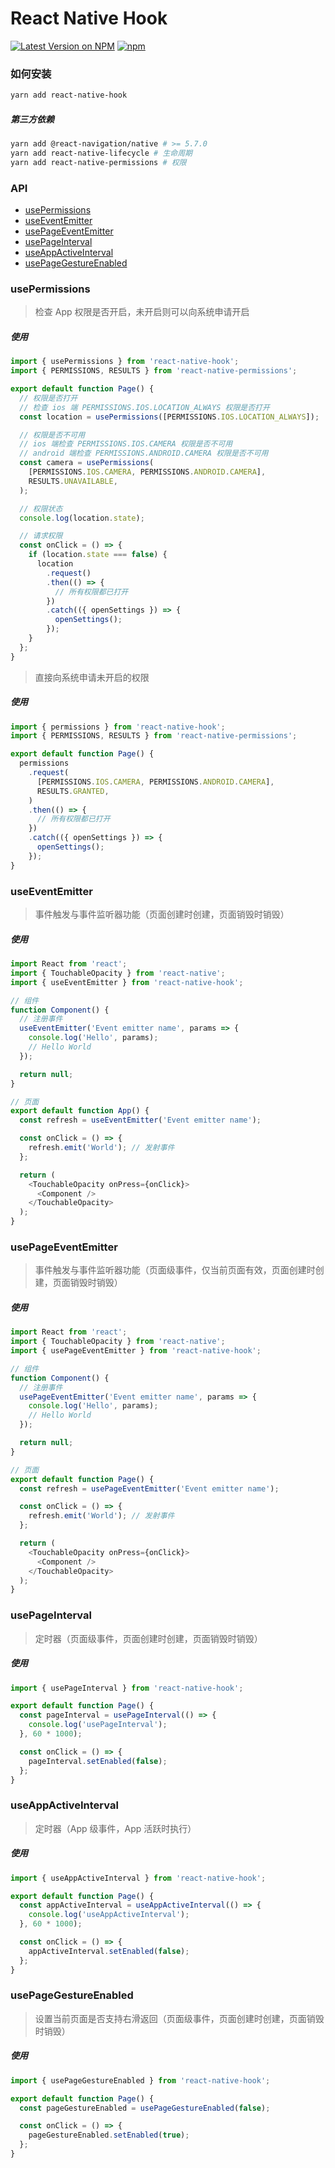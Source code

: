 # React Native Hook

[![Latest Version on NPM](https://img.shields.io/npm/v/react-native-hook.svg?style=flat-square)](https://npmjs.com/package/react-native-hook)
[![npm](https://img.shields.io/npm/dt/react-native-hook.svg?style=flat-square)](https://www.npmjs.com/package/react-native-hook)

### 如何安装

```sh
yarn add react-native-hook
```

##### 第三方依赖

```sh
yarn add @react-navigation/native # >= 5.7.0
yarn add react-native-lifecycle # 生命周期
yarn add react-native-permissions # 权限
```

### API

- [usePermissions](https://github.com/Chooin/react-native-hook#usepermissions)
- [useEventEmitter](https://github.com/Chooin/react-native-hook#useeventemitter)
- [usePageEventEmitter](https://github.com/Chooin/react-native-hook#usepageeventemitter)
- [usePageInterval](https://github.com/Chooin/react-native-hook#usepageinterval)
- [useAppActiveInterval](https://github.com/Chooin/react-native-hook#useappactiveinterval)
- [usePageGestureEnabled](https://github.com/Chooin/react-native-hook#usepagegestureenabled)

### usePermissions

> 检查 App 权限是否开启，未开启则可以向系统申请开启

##### 使用

```js
import { usePermissions } from 'react-native-hook';
import { PERMISSIONS, RESULTS } from 'react-native-permissions';

export default function Page() {
  // 权限是否打开
  // 检查 ios 端 PERMISSIONS.IOS.LOCATION_ALWAYS 权限是否打开
  const location = usePermissions([PERMISSIONS.IOS.LOCATION_ALWAYS]);

  // 权限是否不可用
  // ios 端检查 PERMISSIONS.IOS.CAMERA 权限是否不可用
  // android 端检查 PERMISSIONS.ANDROID.CAMERA 权限是否不可用
  const camera = usePermissions(
    [PERMISSIONS.IOS.CAMERA, PERMISSIONS.ANDROID.CAMERA],
    RESULTS.UNAVAILABLE,
  );

  // 权限状态
  console.log(location.state);

  // 请求权限
  const onClick = () => {
    if (location.state === false) {
      location
        .request()
        .then(() => {
          // 所有权限都已打开
        })
        .catch(({ openSettings }) => {
          openSettings();
        });
    }
  };
}
```

> 直接向系统申请未开启的权限

##### 使用

```js
import { permissions } from 'react-native-hook';
import { PERMISSIONS, RESULTS } from 'react-native-permissions';

export default function Page() {
  permissions
    .request(
      [PERMISSIONS.IOS.CAMERA, PERMISSIONS.ANDROID.CAMERA],
      RESULTS.GRANTED,
    )
    .then(() => {
      // 所有权限都已打开
    })
    .catch(({ openSettings }) => {
      openSettings();
    });
}
```

### useEventEmitter

> 事件触发与事件监听器功能（页面创建时创建，页面销毁时销毁）

##### 使用

```js
import React from 'react';
import { TouchableOpacity } from 'react-native';
import { useEventEmitter } from 'react-native-hook';

// 组件
function Component() {
  // 注册事件
  useEventEmitter('Event emitter name', params => {
    console.log('Hello', params);
    // Hello World
  });

  return null;
}

// 页面
export default function App() {
  const refresh = useEventEmitter('Event emitter name');

  const onClick = () => {
    refresh.emit('World'); // 发射事件
  };

  return (
    <TouchableOpacity onPress={onClick}>
      <Component />
    </TouchableOpacity>
  );
}
```

### usePageEventEmitter

> 事件触发与事件监听器功能（页面级事件，仅当前页面有效，页面创建时创建，页面销毁时销毁）

##### 使用

```js
import React from 'react';
import { TouchableOpacity } from 'react-native';
import { usePageEventEmitter } from 'react-native-hook';

// 组件
function Component() {
  // 注册事件
  usePageEventEmitter('Event emitter name', params => {
    console.log('Hello', params);
    // Hello World
  });

  return null;
}

// 页面
export default function Page() {
  const refresh = usePageEventEmitter('Event emitter name');

  const onClick = () => {
    refresh.emit('World'); // 发射事件
  };

  return (
    <TouchableOpacity onPress={onClick}>
      <Component />
    </TouchableOpacity>
  );
}
```

### usePageInterval

> 定时器（页面级事件，页面创建时创建，页面销毁时销毁）

##### 使用

```js
import { usePageInterval } from 'react-native-hook';

export default function Page() {
  const pageInterval = usePageInterval(() => {
    console.log('usePageInterval');
  }, 60 * 1000);

  const onClick = () => {
    pageInterval.setEnabled(false);
  };
}
```

### useAppActiveInterval

> 定时器（App 级事件，App 活跃时执行）

##### 使用

```js
import { useAppActiveInterval } from 'react-native-hook';

export default function Page() {
  const appActiveInterval = useAppActiveInterval(() => {
    console.log('useAppActiveInterval');
  }, 60 * 1000);

  const onClick = () => {
    appActiveInterval.setEnabled(false);
  };
}
```

### usePageGestureEnabled

> 设置当前页面是否支持右滑返回（页面级事件，页面创建时创建，页面销毁时销毁）

##### 使用

```js
import { usePageGestureEnabled } from 'react-native-hook';

export default function Page() {
  const pageGestureEnabled = usePageGestureEnabled(false);

  const onClick = () => {
    pageGestureEnabled.setEnabled(true);
  };
}
```
